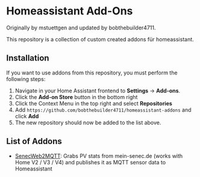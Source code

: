 # Homeassistant Add-Ons 

Originally by mstuettgen and updated by bobthebuilder4711.

This repository is a collection of custom created addons für homeassistant.

## Installation

If you want to use addons from this repository, you must perform the following steps:

1. Navigate in your Home Assistant frontend to **Settings** -> **Add-ons**.
2. Click the **Add-on Store** button in the bottom right
3. Click the Context Menu in the top right and select **Repositories**
4. Add `https://github.com/bobthebuilder4711/homeassistant-addons` and click **Add**
5. The new repository should now be added to the list above.

## List of Addons

* [SenecWeb2MQTT](https://github.com/bobthebuilder4711/homeassistant-addons/tree/main/senecweb2mqtt): Grabs PV stats from mein-senec.de (works with Home V2 / V3 / V4) and publishes it as MQTT sensor data to Homeassistant
